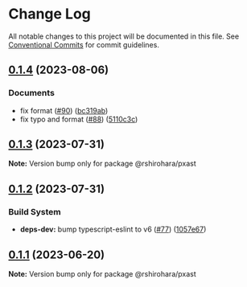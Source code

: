 # Change Log

All notable changes to this project will be documented in this file.
See [Conventional Commits](https://conventionalcommits.org) for commit guidelines.

## [0.1.4](https://github.com/RShirohara/unified-webnovel/compare/@rshirohara/pxast@0.1.3...@rshirohara/pxast@0.1.4) (2023-08-06)

### Documents

* fix format ([#90](https://github.com/RShirohara/unified-webnovel/issues/90)) ([bc319ab](https://github.com/RShirohara/unified-webnovel/commit/bc319ab1cee362593f36fb2b823aa73d169c23c5))
* fix typo and format ([#88](https://github.com/RShirohara/unified-webnovel/issues/88)) ([5110c3c](https://github.com/RShirohara/unified-webnovel/commit/5110c3cc0c175a3efccfe5b857f7ef3016fa802c))

## [0.1.3](https://github.com/RShirohara/unified-webnovel/compare/@rshirohara/pxast@0.1.2...@rshirohara/pxast@0.1.3) (2023-07-31)

**Note:** Version bump only for package @rshirohara/pxast

## [0.1.2](https://github.com/RShirohara/unified-webnovel/compare/@rshirohara/pxast@0.1.1...@rshirohara/pxast@0.1.2) (2023-07-31)

### Build System

- **deps-dev:** bump typescript-eslint to v6 ([#77](https://github.com/RShirohara/unified-webnovel/issues/77)) ([1057e67](https://github.com/RShirohara/unified-webnovel/commit/1057e67b7430bf0fdf3bf75d7ea9615e48826ca4))

## [0.1.1](https://github.com/RShirohara/unified-webnovel/compare/@rshirohara/pxast@0.1.0...@rshirohara/pxast@0.1.1) (2023-06-20)

**Note:** Version bump only for package @rshirohara/pxast
